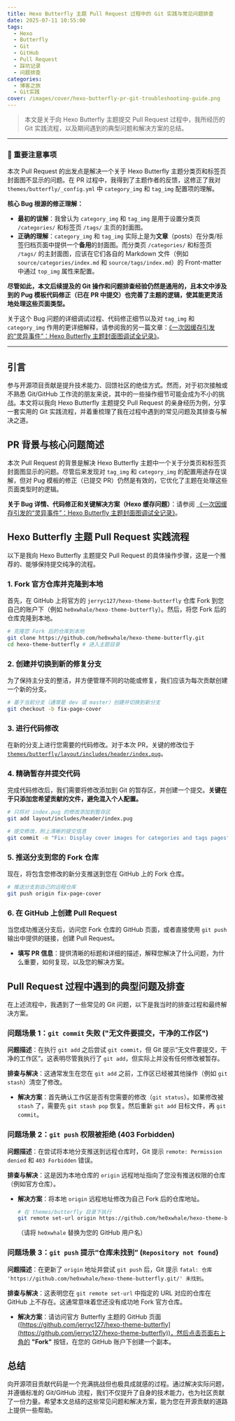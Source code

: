 ```yaml
---
title: Hexo Butterfly 主题 Pull Request 过程中的 Git 实践与常见问题排查
date: 2025-07-11 10:55:00
tags:
  - Hexo
  - Butterfly
  - Git
  - GitHub
  - Pull Request
  - 踩坑记录
  - 问题排查
categories:
  - 博客之旅
  - Git实践
cover: /images/cover/hexo-butterfly-pr-git-troubleshooting-guide.png
---
```


> 本文是关于向 Hexo Butterfly 主题提交 Pull Request 过程中，我所经历的 Git 实践流程，以及期间遇到的典型问题和解决方案的总结。

---

### **📌 重要注意事项**

本次 Pull Request 的出发点是解决一个关于 Hexo Butterfly 主题分类页和标签页封面图不显示的问题。在 PR 过程中，我得到了主题作者的反馈，这修正了我对 `themes/butterfly/_config.yml` 中 `category_img` 和 `tag_img` 配置项的理解。

**核心 Bug 根源的修正理解：**
*   **最初的误解**：我曾认为 `category_img` 和 `tag_img` 是用于设置分类页 `/categories/` 和标签页 `/tags/` 主页的封面图。
*   **正确的理解**：`category_img` 和 `tag_img` 实际上是为**文章**（posts）在分类/标签归档页面中提供一个**备用**的封面图。而分类页 `/categories/` 和标签页 `/tags/` 的主封面图，应该在它们各自的 Markdown 文件（例如 `source/categories/index.md` 和 `source/tags/index.md`）的 Front-matter 中通过 `top_img` 属性来配置。

**尽管如此，本文后续提及的 Git 操作和问题排查经验仍然是通用的，且本文中涉及到的 Pug 模板代码修正（已在 PR 中提交）也完善了主题的逻辑，使其能更灵活地处理这些页面类型。**

关于这个 Bug 问题的详细调试过程、代码修正细节以及对 `tag_img` 和 `category_img` 作用的更详细解释，请参阅我的另一篇文章：[《一次因缓存引发的“灵异事件”：Hexo Butterfly 主题封面图调试全记录》](/2025/07/09/hexo-butterfly-cover-image-debug-story/)。

---

## 引言

参与开源项目贡献是提升技术能力、回馈社区的绝佳方式。然而，对于初次接触或不熟悉 Git/GitHub 工作流的朋友来说，其中的一些操作细节可能会成为不小的挑战。本文将以我向 Hexo Butterfly 主题提交 Pull Request 的亲身经历为例，分享一套实用的 Git 实践流程，并着重梳理了我在过程中遇到的常见问题及其排查与解决之道。

## PR 背景与核心问题简述

本次 Pull Request 的背景是解决 Hexo Butterfly 主题中一个关于分类页和标签页封面图显示的问题。尽管后来发现对 `tag_img` 和 `category_img` 的配置用途存在误解，但对 Pug 模板的修正（已提交 PR）仍然是有效的，它优化了主题在处理这些页面类型时的逻辑。

**关于 Bug 详情、代码修正和关键解决方案（Hexo 缓存问题）**：请参阅 [《一次因缓存引发的“灵异事件”：Hexo Butterfly 主题封面图调试全记录》](/2025/07/09/hexo-butterfly-cover-image-debug-story/)。

## Hexo Butterfly 主题 Pull Request 实践流程

以下是我向 Hexo Butterfly 主题提交 Pull Request 的具体操作步骤，这是一个推荐的、能够保持提交纯净的流程。

### 1. Fork 官方仓库并克隆到本地

首先，在 GitHub 上将官方的 `jerryc127/hexo-theme-butterfly` 仓库 Fork 到您自己的账户下（例如 `he0xwhale/hexo-theme-butterfly`）。然后，将您 Fork 后的仓库克隆到本地。

```bash
# 克隆您 Fork 后的仓库到本地
git clone https://github.com/he0xwhale/hexo-theme-butterfly.git
cd hexo-theme-butterfly # 进入主题目录
```

### 2. 创建并切换到新的修复分支

为了保持主分支的整洁，并方便管理不同的功能或修复，我们应该为每次贡献创建一个新的分支。

```bash
# 基于当前分支（通常是 dev 或 master）创建并切换到新分支
git checkout -b fix-page-cover
```

### 3. 进行代码修改

在新的分支上进行您需要的代码修改。对于本次 PR，关键的修改位于 [`themes/butterfly/layout/includes/header/index.pug`](themes/butterfly/layout/includes/header/index.pug)。

### 4. 精确暂存并提交代码

完成代码修改后，我们需要将修改添加到 Git 的暂存区，并创建一个提交。**关键在于只添加您希望贡献的文件，避免混入个人配置。**

```bash
# 只将对 index.pug 的修改添加到暂存区
git add layout/includes/header/index.pug

# 提交修改，附上清晰的提交信息
git commit -m "Fix: Display cover images for categories and tags pages"
```

### 5. 推送分支到您的 Fork 仓库

现在，将包含您修改的新分支推送到您在 GitHub 上的 Fork 仓库。

```bash
# 推送分支到自己的远程仓库
git push origin fix-page-cover
```

### 6. 在 GitHub 上创建 Pull Request

当您成功推送分支后，访问您 Fork 仓库的 GitHub 页面，或者直接使用 `git push` 输出中提供的链接，创建 Pull Request。

*   **填写 PR 信息**：提供清晰的标题和详细的描述，解释您解决了什么问题，为什么重要，如何复现，以及您的解决方案。

## Pull Request 过程中遇到的典型问题及排查

在上述流程中，我遇到了一些常见的 Git 问题，以下是我当时的排查过程和最终解决方案。

### 问题场景 1：`git commit` 失败 ("无文件要提交，干净的工作区")

**问题描述**：在执行 `git add` 之后尝试 `git commit`，但 Git 提示“无文件要提交，干净的工作区”。这表明尽管我执行了 `git add`，但实际上并没有任何修改被暂存。

**排查与解决**：这通常发生在您在 `git add` 之前，工作区已经被其他操作（例如 `git stash`）清空了修改。
*   **解决方案**：首先确认工作区是否有您需要的修改（`git status`）。如果修改被 `stash` 了，需要先 `git stash pop` 恢复。然后重新 `git add` 目标文件，再 `git commit`。

### 问题场景 2：`git push` 权限被拒绝 (403 Forbidden)

**问题描述**：在尝试将本地分支推送到远程仓库时，Git 提示 `remote: Permission denied` 和 `403 Forbidden` 错误。

**排查与解决**：这是因为本地仓库的 `origin` 远程地址指向了您没有推送权限的仓库（例如官方仓库）。
*   **解决方案**：将本地 `origin` 远程地址修改为自己 Fork 后的仓库地址。
    ```bash
    # 在 themes/butterfly 目录下执行
    git remote set-url origin https://github.com/he0xwhale/hexo-theme-butterfly.git
    ```
    （请将 `he0xwhale` 替换为您的 GitHub 用户名）

### 问题场景 3：`git push` 提示“仓库未找到” (`Repository not found`)

**问题描述**：在更新了 `origin` 地址并尝试 `git push` 后，Git 提示 `fatal: 仓库 'https://github.com/he0xwhale/hexo-theme-butterfly.git/' 未找到`。

**排查与解决**：这表明您在 `git remote set-url` 中指定的 URL 对应的仓库在 GitHub 上不存在。这通常意味着您还没有成功地 Fork 官方仓库。
*   **解决方案**：请访问官方 Butterfly 主题的 GitHub 页面 ([https://github.com/jerryc127/hexo-theme-butterfly](https://github.com/jerryc127/hexo-theme-butterfly))，然后点击页面右上角的 **"Fork"** 按钮，在您的 GitHub 账户下创建一个副本。

## 总结

向开源项目贡献代码是一个充满挑战但也极具成就感的过程。通过解决实际问题，并遵循标准的 Git/GitHub 流程，我们不仅提升了自身的技术能力，也为社区贡献了一份力量。希望本文总结的这些常见问题和解决方案，能为您在开源贡献的道路上提供一些帮助。